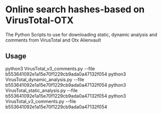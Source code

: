 

# Online search hashes-based on VirusTotal-OTX
The Python Scripts to use for downloading static, dynamic analysis and comments from VirusTotal and Otx Alienvault

## Usage
  python3 VirusTotal_v3_comments.py --file b553641092e1a15e70f1229cb9ada0a47132f054
  python3 VirusTotal_dynamic_analysis.py --file b553641092e1a15e70f1229cb9ada0a47132f054
  python3 VirusTotal_static_analysis.py --file b553641092e1a15e70f1229cb9ada0a47132f054
  python3 VirusTotal_v3_comments.py --file b553641092e1a15e70f1229cb9ada0a47132f054
